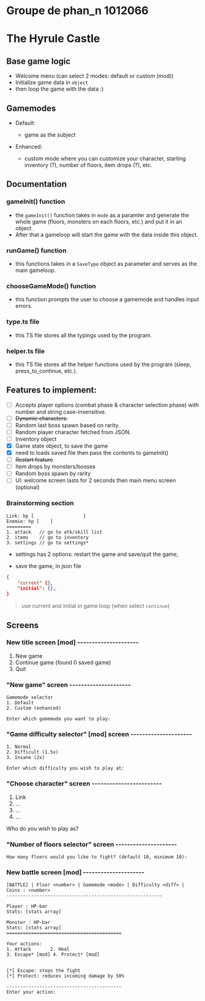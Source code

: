 # Groupe de phan_n 1012066

# The Hyrule Castle

## Base game logic

- Welcome menu (can select 2 modes: default or custom (mod))
- Initialize game data in `object`
- then loop the game with the data :)



	
## Gamemodes

- Default:

  - game as the subject

- Enhanced:
  - custom mode where you can customize your character, starting inventory (?), number of floors, item drops (?), etc. 

## Documentation
### gameInit() function

- the `gameInit()` function takes in `mode` as a paramter and generate the whole game (floors, monsters on each floors, etc.) and put it in an object. 
- After that a gameloop will start the game with the data inside this object.

### runGame() function

- this functions takes in a `SaveType` object as parameter and serves as the main gameloop.

### chooseGameMode() function
- this function prompts the user to choose a gamemode and handles input errors.

### type.ts file
- this TS file stores all the typings used by the program.

### helper.ts file
- this TS file stores all the helper functions used by the program (sleep, press_to_continue, etc.).
## Features to implement:

- [ ] Accepts player options (combat phase & character selection phase) with number and string case-insensitive.
- [ ] ~~Dynamic characters.~~
- [ ] Random last boss spawn based on rarity.
- [ ] Random player character fetched from JSON.
- [ ] Inventory object
- [x] Game state object, to save the game
- [x] need to loads saved file then pass the contents to gameInit()
- [ ] ~~Restart feature~~
- [ ] Item drops by monsters/bosses
- [ ] Random boss spawn by rarity
- [ ] UI: welcome screen lasts for 2 seconds then main menu screen (optional)

### Brainstorming section
```plaintext
Link: hp [                  ]
Enemie: hp [    ]
=========
1. attack	// go to atk/skill list
2. items	// go to inventory
3. settings	// go to settings*
```

- settings has 2 options: restart the game and save/quit the game,

* save the game, in json file

```json
{
	"current" {},
	"initial": {},
}
```

> use current and initial in game loop (when select `continue`)

## Screens

### New title screen [mod] ---------------------

1. New game
2. Continue game (found 0 saved game)
3. Quit


### "New game" screen ---------------------
```
Gamemode selector
1. Default
2. Custom (enhanced)

Enter which gamemode you want to play: 
```

### "Game difficulty selector" [mod] screen ---------------------
```
1. Normal
2. Difficult (1.5x)
3. Insane (2x)

Enter which difficulty you wish to play at: 
```

### "Choose character" screen ------------------------
1. Link
2. ...
3. ...
4. ...

Who do you wish to play as? 

### "Number of floors selector" screen ---------------------
```
How many floors would you like to fight? (default 10, minimum 10):
```

### New battle screen [mod] ---------------------

```
[BATTLE] | Floor <number> | Gamemode <mode> | Difficulty <diff> | Coins : <number>
---------------------------------------------------------

Player : HP-bar
Stats: [stats array]

Monster : HP-bar
Stats: [stats array]
==========================================

Your actions:
1. Attack       2. Heal
3. Escape* [mod] 4. Protect* [mod]


[*] Escape: stops the fight
[*] Protect: reduces incoming damage by 50% 

------------------------------------------
Enter your action:
```